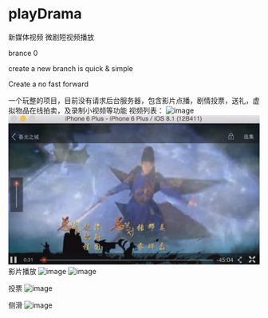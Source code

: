 # playDrama
新媒体视频
微剧短视频播放

brance 0

create a new branch is quick & simple

Create a  no fast forward 

一个玩整的项目，目前没有请求后台服务器，包含影片点播，剧情投票，送礼，虚拟物品在线拍卖，及录制小视频等功能
视频列表：
![image](https://github.com/baitxaps/playDrama/PlayDrama20150621/screenshot/movielist.png)
![image](https://github.com/baitxaps/playDrama/blob/master/PlayDrama20150621/screenshot/moviefullscreen.png)
影片播放
![image](http://github.com/baitxaps/playDrama/PlayDrama20150621/screenshot/movienormal.png)
![image](http://github.com/baitxaps/playDrama/PlayDrama20150621/screenshot/moviefullscreen.png)

投票
![image](http://github.com/baitxaps/playDrama/PlayDrama20150621/screenshot/vote.png)

侧滑
![image](http://github.com/baitxaps/playDrama/PlayDrama20150621/screenshot/slider.png)
